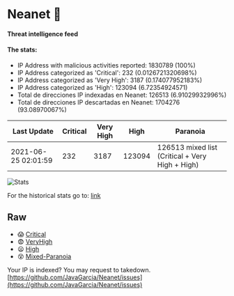 # Neanet :hocho:
#### Threat intelligence feed
#### The stats:

- IP Address with malicious activities reported: 1830789 (100%)
- IP Address categorized as 'Critical':  232 (0.0126721320698%)
- IP Address categorized as 'Very High':  3187 (0.174077952183%)
- IP Address categorized as 'High':  123094 (6.72354924571)
- Total de direcciones IP indexadas en Neanet:  126513 (6.91029932996%)
- Total de direcciones IP descartadas en Neanet:  1704276 (93.08970067%)

| Last Update | Critical | Very High | High | Paranoia |
| --- | --- | --- | --- | --- |
| 2021-06-25 02:01:59 | 232 | 3187 | 123094 | 126513 mixed list (Critical + Very High + High)|

![Stats](https://docs.google.com/spreadsheets/d/e/2PACX-1vSnaNMIXVabIpDJjufMlzH7poXnshF3mgd8Is1g9ytUEzVsP5my4Trn8f-xkoLLQ38xpL3HtmUexLo6/pubchart?oid=501124687&format=image)

For the historical stats go to: [link](/stats.csv)
## Raw
- :scream: [Critical](https://raw.githubusercontent.com/JavaGarcia/Neanet/master/blacklists/neanet_critical.txt)
- :fearful: [VeryHigh](https://raw.githubusercontent.com/JavaGarcia/Neanet/master/blacklists/neanet_veryHigh.txtt)
- :frowning: [High](https://raw.githubusercontent.com/JavaGarcia/Neanet/master/blacklists/neanet_high.txt)
- :dizzy_face: [Mixed-Paranoia](https://raw.githubusercontent.com/JavaGarcia/Neanet/master/blacklists/neanet_all.txt)


Your IP is indexed? You may request to takedown. [https://github.com/JavaGarcia/Neanet/issues](https://github.com/JavaGarcia/Neanet/issues)








































































































































































































































































































































































































































































































































































































































































































































































































































































































































































































































































































































































































































































































































































































































































































































































































































































































































































































































































































































































































































































































































































































































































































































































































































































































































































































































































































































































































































































































































































































































































































































































































































































































































































































































































































































































































































































































































































































































































































































































































































































































































































































































































































































































































































































































































































































































































































































































































































































































































































































































































































































































































































































































































































































































































































































































































































































































































































































































































































































































































































































































































































































































































































































































































































































































































































































































































































































































































































































































































































































































































































































































































































































































































































































